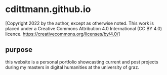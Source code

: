 # cdittmann.github.io

[Copyright 2022 by the author, except as otherwise noted. This work is placed under a Creative Commons Attribution 4.0 International (CC BY 4.0) licence. https://creativecommons.org/licenses/by/4.0/]

## purpose

this website is a personal portfolio showcasting current and post projects during my masters in digital humanities at the university of graz.

